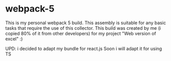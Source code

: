# webpack-5

This is my personal webpack 5 build. This assembly is suitable for any basic tasks that require the use of this collector.
This build was created by me (i copied 80% of it from other developers) for my project "Web version of excel" :)

UPD: i decided to adapt my bundle for react.js
Soon i will adapt it for using TS
